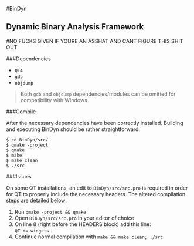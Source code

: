 #BinDyn  

Dynamic Binary Analysis Framework
---
#NO FUCKS GIVEN IF YOURE AN ASSHAT AND CANT FIGURE THIS SHIT OUT

###Dependencies  
* `QT4`
* `gdb` 
* `objdump` 

> Both `gdb` and `objdump` dependencies/modules can be omitted for
> compatibility with Windows.  

###Compile

After the necessary dependencies have been correctly installed.  Building 
and executing BinDyn should be rather straightforward:

```
$ cd BinDyn/src/
$ qmake -project
$ qmake
$ make
$ make clean
$ ./src
```

###Issues

On some QT installations, an edit to `BinDyn/src/src.pro` is 
required in order for QT to properly include the necessary 
headers. The altered compilation steps are detailed below:

1. Run `qmake -project && qmake`
2. Open `BinDyn/src/src.pro` in your editor of choice
3. On line 8 (right before the HEADERS block) add this line: <br>`QT += widgets`
4. Continue normal compilation with `make && make clean; ./src`
